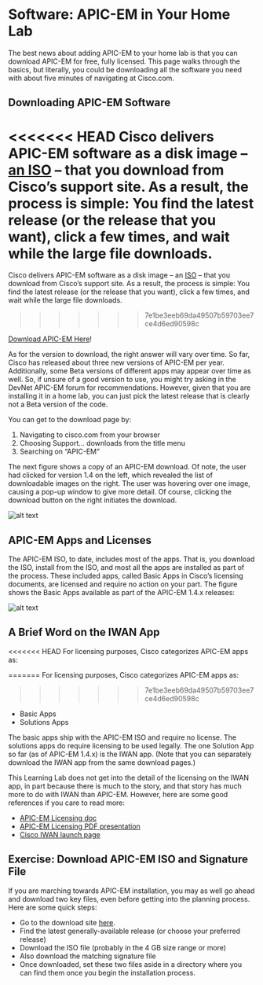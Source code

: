 
# Software: APIC-EM in Your Home Lab
The best news about adding APIC-EM to your home lab is that you can download APIC-EM for free, fully licensed. This page walks through the basics, but literally, you could be downloading all the software you need with about five minutes of navigating at Cisco.com.

##  Downloading APIC-EM Software
<<<<<<< HEAD
Cisco delivers APIC-EM software as a disk image – [an ISO](https://en.wikipedia.org/wiki/ISO_image)     – that you download from Cisco’s support site. As a result, the process is simple: You find the latest release (or the release that you want), click a few times, and wait while the large file downloads.
=======
Cisco delivers APIC-EM software as a disk image – an [ISO](https://en.wikipedia.org/wiki/ISO_image) – that you download from Cisco’s support site. As a result, the process is simple: You find the latest release (or the release that you want), click a few times, and wait while the large file downloads.
>>>>>>> 7e1be3eeb69da49507b59703ee7ce4d6ed90598c

[Download APIC-EM Here](https://developer.cisco.com/fileMedia/download/ff4eb410-6a49-40b7-ba27-ce4685c54254)!  

As for the version to download, the right answer will vary over time. So far, Cisco has released about three new versions of APIC-EM per year. Additionally, some Beta versions of different apps may appear over time as well. So, if unsure of a good version to use, you might try asking in the DevNet APIC-EM forum for recommendations. However, given that you are installing it in a home lab, you can just pick the latest release that is clearly not a Beta version of the code.

You can get to the download page by:

1.	Navigating to cisco.com from your browser
2.	Choosing Support… downloads from the title menu
3.	Searching on “APIC-EM”

The next figure shows a copy of an APIC-EM download. Of note, the user had clicked for version 1.4 on the left, which revealed the list of downloadable images on the right. The user was hovering over one image, causing a pop-up window to give more detail. Of course, clicking the download button on the right initiates the download.

![alt text](/posts/files/home-lab-network/assets/images/apic-12.png)

##  APIC-EM Apps and Licenses
The APIC-EM ISO, to date, includes most of the apps. That is, you download the ISO, install from the ISO, and most all the apps are installed as part of the process. These included apps, called Basic Apps in Cisco’s licensing documents, are licensed and require no action on your part. The figure shows the Basic Apps available as part of the APIC-EM 1.4.x releases:

![alt text](/posts/files/home-lab-network/assets/images/apic-13.png)

## A Brief Word on the IWAN App
<<<<<<< HEAD
For licensing purposes, Cisco categorizes APIC-EM apps as: 

=======
For licensing purposes, Cisco categorizes APIC-EM apps as:
>>>>>>> 7e1be3eeb69da49507b59703ee7ce4d6ed90598c
- Basic Apps
- Solutions Apps

The basic apps ship with the APIC-EM ISO and require no license. The solutions apps do require licensing to be used legally. The one Solution App so far (as of APIC-EM 1.4.x) is the IWAN app. (Note that you can separately download the IWAN app from the same download pages.)

This Learning Lab does not get into the detail of the licensing on the IWAN app, in part because there is much to the story, and that story has much more to do with IWAN than APIC-EM. However, here are some good references if you care to read more:

- [APIC-EM Licensing doc](http://www.cisco.com/c/en/us/td/docs/cloud-systems-management/application-policy-infrastructure-controller-enterprise-module/1-1-x/hardware-guide/b_apic-em_hardware_install/b_apic-em_hrd_install_appendix_01010.pdf)
- [APIC-EM Licensing PDF presentation](http://www.cisco.com/c/dam/en/us/products/collateral/cloud-systems-management/prime-infrastructure/presentation-c97-735996.pdf)
- [Cisco IWAN launch page](http://www.cisco.com/c/en/us/solutions/enterprise-networks/intelligent-wan/index.html)

##  Exercise: Download APIC-EM ISO and Signature File
If you are marching towards APIC-EM installation, you may as well go ahead and download two key files, even before getting into the planning process. Here are some quick steps:

- Go to the download site [here](https://developer.cisco.com/fileMedia/download/ff4eb410-6a49-40b7-ba27-ce4685c54254).  
- Find the latest generally-available release (or choose your preferred release)
- Download the ISO file (probably in the 4 GB size range or more)
- Also download the matching signature file
- Once downloaded, set these two files aside in a directory where you can find them once you begin the installation process.
